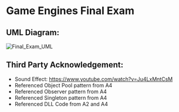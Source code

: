# Game Engines Final Exam

## UML Diagram: 
![Final_Exam_UML](https://user-images.githubusercontent.com/56273569/146618334-cf2ba185-134c-4a1a-aeac-3a4a98527f47.png)

## Third Party Acknowledgement:
- Sound Effect: https://www.youtube.com/watch?v=Ju4LxMntCsM
- Referenced Object Pool pattern from A4
- Referenced Observer pattern from A4
- Referenced Singleton pattern from A4
- Referenced DLL Code from A2 and A4
